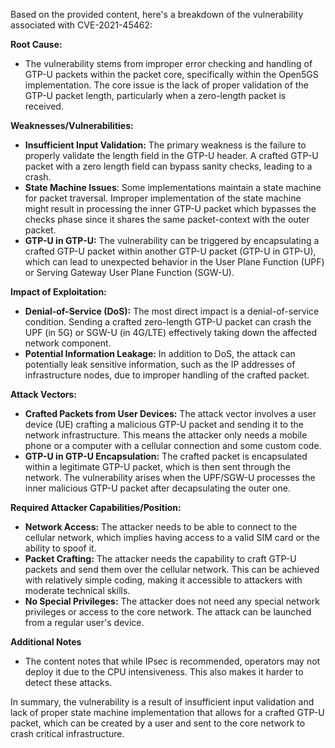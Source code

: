 Based on the provided content, here's a breakdown of the vulnerability associated with CVE-2021-45462:

**Root Cause:**
- The vulnerability stems from improper error checking and handling of GTP-U packets within the packet core, specifically within the Open5GS implementation. The core issue is the lack of proper validation of the GTP-U packet length, particularly when a zero-length packet is received.

**Weaknesses/Vulnerabilities:**
- **Insufficient Input Validation:** The primary weakness is the failure to properly validate the length field in the GTP-U header. A crafted GTP-U packet with a zero length field can bypass sanity checks, leading to a crash.
- **State Machine Issues**: Some implementations maintain a state machine for packet traversal. Improper implementation of the state machine might result in processing the inner GTP-U packet which bypasses the checks phase since it shares the same packet-context with the outer packet.
- **GTP-U in GTP-U:** The vulnerability can be triggered by encapsulating a crafted GTP-U packet within another GTP-U packet (GTP-U in GTP-U), which can lead to unexpected behavior in the User Plane Function (UPF) or Serving Gateway User Plane Function (SGW-U).

**Impact of Exploitation:**
- **Denial-of-Service (DoS):** The most direct impact is a denial-of-service condition. Sending a crafted zero-length GTP-U packet can crash the UPF (in 5G) or SGW-U (in 4G/LTE) effectively taking down the affected network component.
- **Potential Information Leakage:** In addition to DoS, the attack can potentially leak sensitive information, such as the IP addresses of infrastructure nodes, due to improper handling of the crafted packet.

**Attack Vectors:**
- **Crafted Packets from User Devices:** The attack vector involves a user device (UE) crafting a malicious GTP-U packet and sending it to the network infrastructure. This means the attacker only needs a mobile phone or a computer with a cellular connection and some custom code.
- **GTP-U in GTP-U Encapsulation:** The crafted packet is encapsulated within a legitimate GTP-U packet, which is then sent through the network. The vulnerability arises when the UPF/SGW-U processes the inner malicious GTP-U packet after decapsulating the outer one.

**Required Attacker Capabilities/Position:**
- **Network Access:** The attacker needs to be able to connect to the cellular network, which implies having access to a valid SIM card or the ability to spoof it.
- **Packet Crafting:** The attacker needs the capability to craft GTP-U packets and send them over the cellular network. This can be achieved with relatively simple coding, making it accessible to attackers with moderate technical skills.
- **No Special Privileges:** The attacker does not need any special network privileges or access to the core network. The attack can be launched from a regular user's device.

**Additional Notes**
- The content notes that while IPsec is recommended, operators may not deploy it due to the CPU intensiveness. This also makes it harder to detect these attacks.

In summary, the vulnerability is a result of insufficient input validation and lack of proper state machine implementation that allows for a crafted GTP-U packet, which can be created by a user and sent to the core network to crash critical infrastructure.